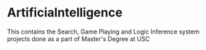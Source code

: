 # Artificialntelligence
This contains the Search, Game Playing and Logic Inference system projects done as a part of Master's Degree at USC
